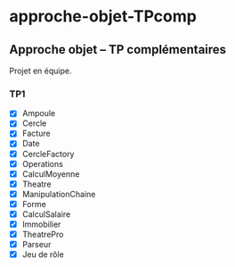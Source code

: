 # approche-objet-TPcomp
## Approche objet – TP complémentaires

Projet en équipe.

### TP1
- [x] Ampoule
- [x] Cercle
- [x] Facture
- [x] Date
- [x] CercleFactory
- [x] Operations
- [x] CalculMoyenne
- [x] Theatre
- [x] ManipulationChaine
- [x] Forme
- [x] CalculSalaire
- [x] Immobilier
- [x] TheatrePro
- [x] Parseur
- [x] Jeu de rôle